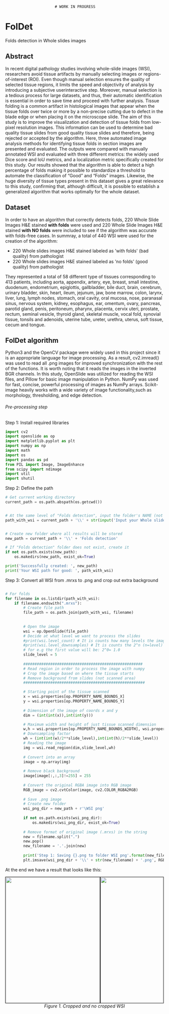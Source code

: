                           # WORK IN PROGRESS
# FolDet
Folds detection in Whole slides images


## Abstract
In recent digital pathology studies involving whole-slide images (WSI), researchers avoid tissue artifacts by
manually selecting images or regions-of-interest (ROI). Even though manual selection ensures the quality of
selected tissue regions, it limits the speed and objectivity of analysis by introducing a subjective userinteractive step. 
Moreover, manual selection is a tedious process for large datasets, and thus, their automatic
identification is essential in order to save time and proceed with further analysis. Tissue folding is a common
artifact in histological images that appear when the tissue folds over twice or more by a non-precise cutting
due to defect in the blade edge or when placing it on the microscope slide. The aim of this study is to improve
the visualization and detection of tissue folds from low-pixel resolution images. This information can be used
to determine bad quality tissue slides from good quality tissue slides and therefore, being rejected or
accepted by the algorithm. Here, three automated image analysis methods for identifying tissue folds in
section images are presented and evaluated. The outputs were compared with manually annotated WSI and
evaluated with three different metrics: the widely used Dice score and IoU metrics, and a localization metric
specifically created for this study. Our results showed that the algorithm is able to detect a high percentage
of folds making it possible to standardize a threshold to automate the classification of “Good” and “Folds”
images. Likewise, the huge diversity of tissue types present in this dataset gives a great relevance to this
study, confirming that, although difficult, it is possible to establish a generalized algorithm that works
optimally for the whole dataset.


## Dataset
In order to have an algorithm that correctly detects folds, 220 Whole Slide Images H&E stained **with folds** were used and
220 Whole Slide Images H&E stained **with NO folds** were included to see if the algorithm was accurate with folds-free cases.
In summray, a total of 440 WSI were used for the creation of the algorithm:
- 220 Whole slides images H&E stained labeled as 'with folds' (bad quality) from pathologist
- 220 Whole slides images H&E stained labeled as 'no folds' (good quality) from pathologist

They represented a total of 58 different type of tissues corresponding to 413 patients, including aorta,
appendix, artery, eye, breast, small intestine, duodenum, endometrium, epiglottis, gallbladder, bile duct,
brain, cerebrum, urinary bladder, skin, heart, ileum, jejunum, jaw, bone marrow, colon, larynx, liver, lung,
lymph nodes, stomach, oral cavity, oral mucosa, nose, paranasal sinus, nervous system, kidney, esophagus,
ear, omentum, ovary, pancreas, parotid gland, penis, peritoneum, pharynx, placenta, cervix uteri, prostate,
rectum, seminal vesicle, thyroid gland, skeletal muscle, vocal fold, synovial tissue, tonsils and adenoids,
uterine tube, ureter, urethra, uterus, soft tissue, cecum and tongue.

## FolDet algorithm
Python3 and the OpenCV package were widely used in this project since it is an appropriate language for
image processing. As a result, cv2.imread() was used to read all .png images for improved synchronization with the rest of the functions. 
It is worth noting that it reads the images in the inverted BGR channels.
In this study, OpenSlide was utilized for reading the WSI files, and Pillow for basic image manipulation in Python. 
NumPy was used for fast, concise, powerful processing of images as NumPy arrays. 
Scikit-image heavily works with a wide variety of image functionality,such as morphology, thresholding, and edge detection. 

###### Pre-processing step
Step 1: Install required libraries

```python
import cv2
import openslide as op
import matplotlib.pyplot as plt
import numpy as np
import math
import os
import pandas as pd
from PIL import Image, ImageEnhance
from scipy import ndimage
import util
import shutil
```

Step 2: Define the path

```python
# Get current working directory
current_path = os.path.abspath(os.getcwd())


# At the same level of "Folds detection", input the folder's NAME (not the path) with all the WSI.mrxs
path_with_wsi = current_path + '\\' + str(input('Input your Whole slide images folder NAME (ex. .mrxs): '))


# Create new folder where all results will be stored
new_path = current_path + '\\' + 'Folds detection'

# If "Folds detection" folder does not exist, create it
if not os.path.exists(new_path):
    os.makedirs(new_path, exist_ok=True)

print('Successfully created: ', new_path)
print('Your WSI path for good: ', path_with_wsi)
```

Step 3: Convert all WSI from .mrxs to .png and crop out extra background

```python

# For folds
for filename in os.listdir(path_with_wsi):
    if filename.endswith(".mrxs"):
        # Create file path
        file_path = os.path.join(path_with_wsi, filename)
        
        
        # Open the image
        wsi = op.OpenSlide(file_path)
        # Decide at what level we want to process the slides
        #print(wsi.level_count) # It is counts how many levels the image has (9 in this case)
        #print(wsi.level_downsamples) # It is counts the 2^n (n=level) for each 9 levels; 
        # for e.g the first value will be: 2^0= 1.0
        slide_level = 5
    
        #####################################################
        # Read region in order to process the image with numpy
        # Crop the image based on where the tissue starts
        # Remove background from slides (not scanned area)
        ######################################################

        # Starting point of the tissue scanned
        x = wsi.properties[op.PROPERTY_NAME_BOUNDS_X]
        y = wsi.properties[op.PROPERTY_NAME_BOUNDS_Y]
    
        # Dimension of the image of coords x and y
        dim = (int(int(x)),int(int(y)))

        # Maximum width and height of just tissue scanned dimension
        w,h = wsi.properties[op.PROPERTY_NAME_BOUNDS_WIDTH], wsi.properties[op.PROPERTY_NAME_BOUNDS_HEIGHT]
        # Downsampling factor
        wh = (int(int(w)/2**slide_level),int(int(h)/2**slide_level))
        # Reading the image
        img = wsi.read_region(dim,slide_level,wh)
    
        # Convert into an array
        image = np.array(img)
    
        # Remove black background
        image[image[:,:,3]!=255] = 255
    
        # Convert the original RGBA image into RGB image
        RGB_image = cv2.cvtColor(image, cv2.COLOR_RGBA2RGB)
    
        # Save .png image
        # Create new folder
        wsi_png_dir = new_path + r'\WSI png'
        
        if not os.path.exists(wsi_png_dir):
            os.makedirs(wsi_png_dir, exist_ok=True)
            
        # Remove format of original image (.mrxs) in the string
        new = filename.split(".")
        new.pop()
        new_filename = '.'.join(new)
        
        print('Step 1: Saving {}.png to folder WSI png'.format(new_filename))
        plt.imsave(wsi_png_dir + '\\' + str(new_filename) + '.png', RGB_image)
```
At the end we have a result that looks like this:
<p align="center">
  <kbd>
    <img style='border:1px solid #000000' src="Images/study n.3.png?raw=true" width="300" height="400"/><img src="Images/no crop study no.3.png?raw=true" width="200" height="400" border="1"/>
   </kbd>
  <br>
  <em>Figure 1. Cropped and no cropped WSI</em>
</p>





















